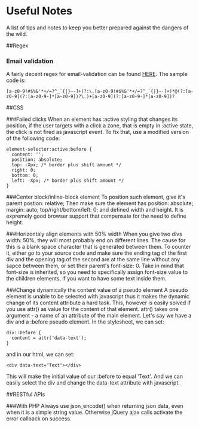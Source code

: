 # Useful Notes
A list of tips and notes to keep you better prepared against the dangers of the wild.

##Regex

### Email validation
A fairly decent regex for email-validation can be found [HERE](http://www.regular-expressions.info/email.html). The sample code is: 
```
[a-z0-9!#$%&'*+/=?^_`{|}~-]+(?:\.[a-z0-9!#$%&'*+/=?^_`{|}~-]+)*@(?:[a-z0-9](?:[a-z0-9-]*[a-z0-9])?\.)+[a-z0-9](?:[a-z0-9-]*[a-z0-9])?
```


##CSS

###Failed clicks
When an element has :active styling that changes its position, if the user targets with a click a zone, that is empty in :active state, the click is not fired as javascript event. To fix that, use a modified version of the following code:
```
element-selector:active:before {
  content: '';
  position: absolute;
  top: -Xpx; /* border plus shift amount */
  right: 0;
  bottom: 0;
  left: -Xpx; /* border plus shift amount */
}
```

###Center block/inline-block element
To position such element, give it's parent postion: relative; Then make sure the element has position: absolute; margin: auto; top/right/bottom/left: 0; and defined width and height. It is expremely good browser support that compensate for the need to define height.

###Horizontaly align elements with 50% width
When you give two divs width: 50%, they will most probably end on different lines. The cause for this is a blank space character that is generated between them. To counter it, either go to your source code and make sure the ending tag of the first div and the opening tag of the second are at the same line without any sapce between them, or set their parent's font-size: 0. Take in mind that font-size is inherited, so you need to specifically assign font-size value to the children elements, if you want to have some text inside them.

###Change dynamically the content value of a pseudo element
A pseudo element is unable to be selected with javascript thus it makes the dynamic change of its content attribute a hard task. This, however is easily solved if you use attr() as value for the content of that element. attr() takes one argument - a name of an attribute of the main element. Let's say we have a div and a :before pseudo element. In the stylesheet, we can set:
```
div::before {
  content = attr('data-text');
}
```
and in our html, we can set:
```
<div data-text="Text"></div>
```
This will make the initial value of our :before to equal 'Text'. And we can easily select the div and change the data-text attribute with javascript.


##RESTful APIs

###With PHP
Always use json_encode() when returning json data, even when it is a simple string value. Otherwise jQuery ajax calls activate the error callback on success. 
